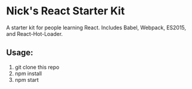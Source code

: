 # Nick's React Starter Kit

A starter kit for people learning React. Includes Babel, Webpack, ES2015, and React-Hot-Loader.

## Usage:

1. git clone this repo
2. npm install
3. npm start
